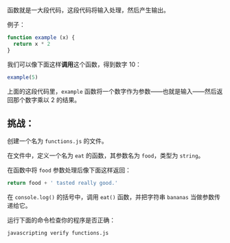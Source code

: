 函数就是一大段代码，这段代码将输入处理，然后产生输出。

例子：

```js
function example (x) {
  return x * 2
}
```

我们可以像下面这样**调用**这个函数，得到数字 10：

```js
example(5)
```

上面的这段代码里，`example` 函数将一个数字作为参数——也就是输入——然后返回那个数字乘以 2 的结果。

## 挑战：

创建一个名为 `functions.js` 的文件。

在文件中，定义一个名为 `eat` 的函数，其参数名为 `food`，类型为 `string`。

在函数中将 `food` 参数处理后像下面这样返回：

```js
return food + ' tasted really good.'
```

在 `console.log()` 的括号中，调用 `eat()` 函数，并把字符串 `bananas` 当做参数传递给它。

运行下面的命令检查你的程序是否正确：

```bash
javascripting verify functions.js
```
